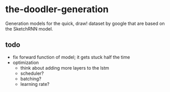 # the-doodler-generation

Generation models for the quick, draw! dataset by google that are based on the SketchRNN model.

## todo

* fix forward function of model; it gets stuck half the time
* optimization
  * think about adding more layers to the lstm
  * scheduler?
  * batching?
  * learning rate?

